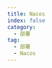 ```yaml
---
title: Nacos
index: false
category:
  - 部署
tag:
  - 部署
  - Nacos
---
```


<!-- @include: ../start/middleware/单机版Nacos启动.md#base -->
